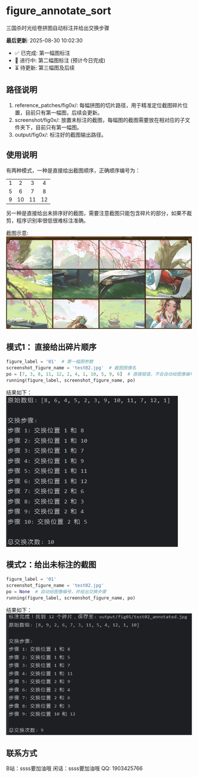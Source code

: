 # figure_annotate_sort
三国杀时光绘卷拼图自动标注并给出交换步骤


**最后更新**: 2025-08-30 10:02:30

- ✅ 已完成: 第一幅图标注
- 🚧 进行中: 第二幅图标注 (预计今日完成)
- ⏳ 待更新: 第三幅图及后续

## 路径说明
1. reference_patches/fig0x/: 每幅拼图的切片路径，用于精准定位截图碎片位置，目前只有第一幅图，后续会更新。
2. screenshot/fig0x/: 放置未标注的截图，每幅图的截图需要放在相对应的子文件夹下，目前只有第一幅图。
3. output/fig0x/: 标注好的截图输出路径。

## 使用说明
有两种模式，一种是直接给出截图顺序，正确顺序编号为：
<table style="border: none; border-collapse: collapse;">
<tr>
<td align="center">1</td>
<td align="center">2</td>
<td align="center">3</td>
<td align="center">4</td>
</tr>
<tr>
<td align="center">5</td>
<td align="center">6</td>
<td align="center">7</td>
<td align="center">8</td>
</tr>
<tr>
<td align="center">9</td>
<td align="center">10</td>
<td align="center">11</td>
<td align="center">12</td>
</tr>
</table>

另一种是直接给出未排序好的截图，需要注意截图只能包含碎片的部分，如果不裁剪，程序识别率很低很难标注准确。  

截图示意:  
![截图示意](./screenshot/fig01/test.png)
 
## 模式1： 直接给出碎片顺序
```python
figure_label = '01'  # 第一幅图参数
screenshot_figure_name = 'test02.jpg'  # 截图图像名
po = [7, 3, 8, 11, 12, 2, 4, 1, 10, 5, 9, 6]  # 直接赋值，不会自动给图像编号
running(figure_label, screenshot_figure_name, po)
```
结果如下：  
![模式1结果](./source/模式1结果.png)

## 模式2：给出未标注的截图
```python
figure_label = '01'
screenshot_figure_name = 'test02.jpg'
po = None  # 自动给图像编号，并给出交换步骤
running(figure_label, screenshot_figure_name, po)
```
结果如下：  
![模式2结果](./source/模式2结果.png)

## 联系方式
B站：ssss要加油哦
闲话：ssss要加油哦
QQ: 1903425766


